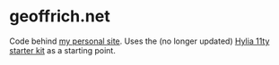 # geoffrich.net

Code behind [my personal site](https://geoffrich.net/). Uses the (no longer updated) [Hylia 11ty starter kit](https://github.com/hankchizljaw/hylia) as a starting point.
